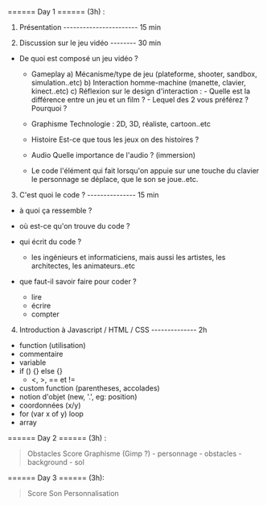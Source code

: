 
====== Day 1 ====== (3h) :

1) Présentation ----------------------- 15 min

2) Discussion sur le jeu vidéo -------- 30 min

- De quoi est composé un jeu vidéo ?

  * Gameplay
      a) Mécanisme/type de jeu (plateforme, shooter, sandbox, simulation..etc)
      b) Interaction homme-machine (manette, clavier, kinect..etc)
      c) Réflexion sur le design d'interaction :
        - Quelle est la différence entre un jeu et un film ?
        - Lequel des 2 vous préférez ? Pourquoi ?

  * Graphisme
      Technologie : 2D, 3D, réaliste, cartoon..etc

  * Histoire
      Est-ce que tous les jeux on des histoires ?

  * Audio
      Quelle importance de l'audio ? (immersion)

  * Le code
      l'élément qui fait lorsqu'on appuie sur une touche du clavier
      le personnage se déplace, que le son se joue..etc.


3) C'est quoi le code ? --------------- 15 min

  * à quoi ça ressemble ?

  * où est-ce qu'on trouve du code ?

  * qui écrit du code ?
    - les ingénieurs et informaticiens, mais aussi les artistes, les architectes, les animateurs..etc

  * que faut-il savoir faire pour coder ?
    - lire
    - écrire
    - compter


4) Introduction à Javascript / HTML / CSS -------------- 2h

- function (utilisation)
- commentaire
- variable
- if () {} else {}
  * <, >, == et !=
- custom function (parentheses, accolades)
- notion d'objet (new, '.', eg: position)
- coordonnées (x/y)
- for (var x of y) loop
- array


====== Day 2 ====== (3h) :

> Obstacles
> Score
> Graphisme (Gimp ?)
    - personnage
    - obstacles
    - background
    - sol


====== Day 3 ====== (3h):

> Score
> Son
> Personnalisation
